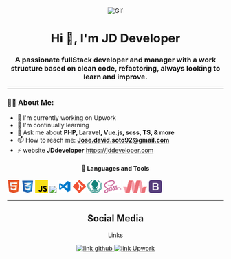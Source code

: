 <div id="header" align="center">
    <img src="https://media.giphy.com/media/v1.Y2lkPTc5MGI3NjExYjQ4NmYzNTY1MGM2NTg0ODYzYmRlZWU5NDRkYjZkMTM3MzRjN2YzYyZlcD12MV9pbnRlcm5hbF9naWZzX2dpZklkJmN0PXRz/qEqiI3Oq7vBkoE236M/giphy.gif"
        alt="Gif" width="250">
    <h1 align="center">Hi 🖖, I'm <span> JD Developer </span> </h1>
    <h3 align="center">A passionate fullStack developer and manager with a work structure based on clean code,
        refactoring, always looking to learn and improve.</h3>
</div>

---

    

### 👨‍💻 About Me:
    
- 🔭 I'm currently working on Upwork
- 💪 I'm continually learning
- 💬 Ask me about **PHP, Laravel, Vue.js, scss, TS, & more**
- 📫 How to reach me: **Jose.david.soto92@gmail.com**
- ⚡ website  **JDdeveloper**   https://jddeveloper.com

<div align="center">
    <h4> 📎 Languages and Tools </h4>   
</div>
 <code><img height="30" src="https://raw.githubusercontent.com/Davermx/Davermx/master/img/Html.png"></code>
    <code><img height="30" src="https://raw.githubusercontent.com/Davermx/Davermx/master/img/Css.png"></code>
    <code><img height="30" src="https://raw.githubusercontent.com/Davermx/Davermx/master/img/Js.png"></code>
    <code><img height="30" src="https://github.com/jmnote/z-icons/blob/master/32x32/php.png"></code>
    <code><img height="30" src="https://raw.githubusercontent.com/Davermx/Davermx/master/img/Visual.png"></code>
    <code><img height="30" src="https://raw.githubusercontent.com/Davermx/Davermx/master/img/Git.png"></code>
    <code><img height="30" src="https://raw.githubusercontent.com/Davermx/Davermx/master/img/Gitkraken.png"></code>
    <code><img height="30" src="https://raw.githubusercontent.com/Davermx/Davermx/master/img/Sass.png"></code>
    <code><img height="30" src="https://raw.githubusercontent.com/Davermx/Davermx/master/img/Materializecss.png"></code>
    <code><img height="30" src="https://raw.githubusercontent.com/Davermx/Davermx/master/img/Bootstrap.png"></code>

---

<div id="badges" align="center">
    <h2 align="center"> Social Media </h2>
    <p>Links</p>
    <a href="https://github.com/JDDeveloper1">
        <img src="https://img.shields.io/badge/Github-JD%20Developer-orange?logo=github&style=plastic" alt="link github"
            title="github">
    </a>
    <a href="https://www.upwork.com/freelancers/~01cfeb84d19e3ea1ba">
        <img src="https://img.shields.io/badge/Upwork-David%20Soto-green?logo=upwork&green&style=plastic"
            alt="link Upwork" title="Upwork">
    </a>
</div>



